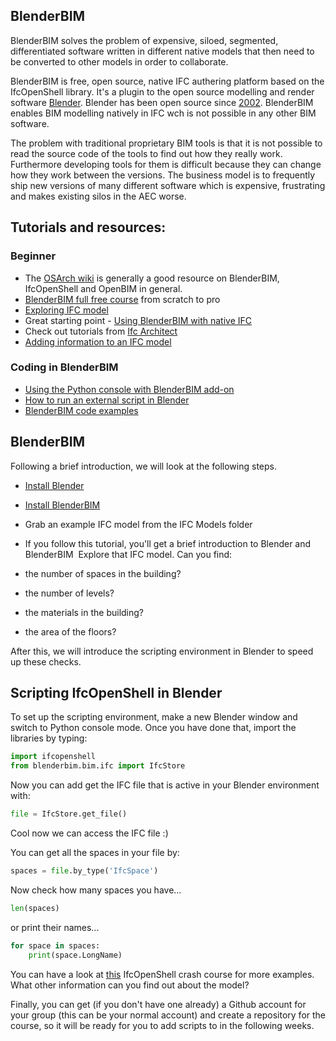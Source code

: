 ## BlenderBIM

BlenderBIM solves the problem of expensive, siloed, segmented, differentiated software written in different native models that then need to be converted to other models in order to collaborate.

BlenderBIM is free, open source, native IFC authering platform based on the IfcOpenShell library. It's a plugin to the open source modelling and render software [Blender](https://www.blender.org/). Blender has been open source since [2002](https://www.blender.org/about/history/#:~:text=On%20Sunday%2C%20October%2013th%2C%202002,used%20for%20any%20purpose%20whatsoever.). BlenderBIM enables BIM modelling natively in IFC wch is not possible in any other BIM software.

The problem with traditional proprietary BIM tools is that it is not possible to read the source code of the tools to find out how they really work. Furthermore developing tools for them is difficult because they can change how they work between the versions. The business model is to frequently ship new versions of many different software which is expensive, frustrating and makes existing silos in the AEC worse.


<!-- Exercise - please do videos 1 - 5 from [this set of tutorials] (https://osarch.org/2022/11/12/%f0%9f%93%ba-ifc-101-a-free-ifc-crash-course-with-python/) from the awesome Yassine Oualid. -->

## Tutorials and resources:

### Beginner
- The [OSArch wiki](https://wiki.osarch.org/index.php?title=BlenderBIM_Add-on) is generally a good resource on BlenderBIM, IfcOpenShell and OpenBIM in general.
- [BlenderBIM full free course](https://www.youtube.com/watch?v=pjO_Nh6yaYw&list=PLbFY94gzUJhGXh9tEZIuq-a8BSWddSPz2) from scratch to pro
- [Exploring IFC model](https://blenderbim.org/docs/users/exploring_an_ifc_model.html)
- Great starting point - [Using BlenderBIM with native IFC](https://www.youtube.com/watch?v=Ooh05WF__80&ab_channel=DionMoult)
- Check out tutorials from [Ifc Architect](https://www.youtube.com/@IfcArchitect/videos)
- [Adding information to an IFC model](https://wiki.osarch.org/index.php?title=BlenderBIM_Add-on_adding_information_to_IFC)
### Coding in BlenderBIM
- [Using the Python console with BlenderBIM add-on](https://wiki.osarch.org/index.php?title=BlenderBIM_Add-on/Using_the_Python_console_with_BlenderBIM_Add-on)
- [How to run an external script in Blender](https://github.com/timmcginley/41934/blob/main/Concepts/BlenderBIM/E22_41934_How%20to%20run%20an%20external%20script%20in%20Blender.md)
- [BlenderBIM code examples](https://wiki.osarch.org/index.php?title=BlenderBIM_Add-on/BlenderBIM_Add-on_code_examples)


## BlenderBIM 
Following a brief introduction, we will look at the following steps.

* [Install Blender](https://blenderbim.org/docs/users/installation.html)
* [Install BlenderBIM](https://blenderbim.org/docs/users/installation.html)
* Grab an example IFC model from the IFC Models folder
* If you follow this tutorial, you'll get a brief introduction to Blender and BlenderBIM 
Explore that IFC model. Can you find:

* the number of spaces in the building?
* the number of levels?
* the materials in the building?
* the area of the floors?

After this, we will introduce the scripting environment in Blender to speed up these checks.

## Scripting IfcOpenShell in Blender
To set up the scripting environment, make a new Blender window and switch to Python console mode. Once you have done that, import the libraries by typing:

```python
import ifcopenshell
from blenderbim.bim.ifc import IfcStore
```

Now you can add get the IFC file that is active in your Blender environment with:
```python
file = IfcStore.get_file()
```
Cool now we can access the IFC file :)

You can get all the spaces in your file by:
```python
spaces = file.by_type('IfcSpace')
```
Now check how many spaces you have...
```python
len(spaces)
```
or print their names...
```python
for space in spaces:
	print(space.LongName)
```
You can have a look at [this](https://blenderbim.org/docs-python/ifcopenshell-python/hello_world.html) IfcOpenShell crash course for more examples. What other information can you find out about the model?

Finally, you can get (if you don't have one already) a Github account for your group (this can be your normal account) and create a repository for the course, so it will be ready for you to add scripts to in the following weeks.

